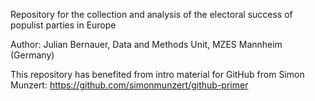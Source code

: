 Repository for the collection and analysis of the electoral success of populist parties in Europe 

Author:
Julian Bernauer, Data and Methods Unit, MZES Mannheim (Germany) 

This repository has benefited from intro material for GitHub from Simon Munzert:
https://github.com/simonmunzert/github-primer

